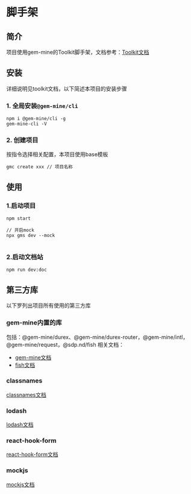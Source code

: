 # 脚手架

## 简介
项目使用gem-mine的Toolkit脚手架，文档参考：[Toolkit文档](https://gem-mine.github.io/toolkit-doc/#/)

## 安装
详细说明见toolkit文档，以下简述本项目的安装步骤

### 1. 全局安装`@gem-mine/cli`
```
npm i @gem-mine/cli -g
gem-mine-cli -V
```

### 2. 创建项目
按指令选择相关配置，本项目使用base模板
```
gmc create xxx // 项目名称
```

## 使用

### 1.启动项目
```
npm start

// 开启mock
npx gms dev --mock


```

### 2.启动文档站
```
npm run dev:doc
```


## 第三方库
以下罗列出项目所有使用的第三方库

### gem-mine内置的库
包括：@gem-mine/durex、@gem-mine/durex-router，@gem-mine/intl，@gem-mine/request，@sdp.nd/fish
相关文档：
- [gem-mine文档](https://www.yuque.com/gem-mine/util)
- [fish文档](http://fish-docs.sdp.101.com/readme)

### classnames
[classnames文档](https://www.npmjs.com/package/classnames)

### lodash
[lodash文档](https://www.lodashjs.com/)

### react-hook-form
[react-hook-form文档](https://react-hook-form.com/zh/)

### mockjs
[mockjs文档](http://mockjs.com/0.1/#)
